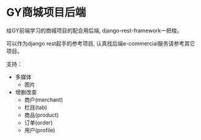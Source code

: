 # GY商城项目后端

给GY前端学习的商城项目的配合用后端, django-rest-framework一把梭。

可以作为django rest起手的参考项目, 认真找后端e-commercial服务请参考其它项目。

支持：
- 多媒体
  - 图片
- 增删改查
  - 商户(merchant)
  - 栏目(tab)
  - 商品(product)
  - 订单(order)
  - 用户(profile)

